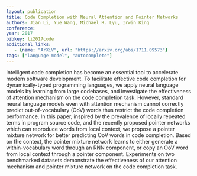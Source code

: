 ```yaml
---
layout: publication
title: Code Completion with Neural Attention and Pointer Networks
authors: Jian Li, Yue Wang, Michael R. Lyu, Irwin King
conference: 
year: 2017
bibkey: li2017code
additional_links:
   - {name: "ArXiV", url: "https://arxiv.org/abs/1711.09573"}
tags: ["language model", "autocomplete"]
---
```

Intelligent code completion has become an essential tool to accelerate modern software development. To facilitate effective code completion for dynamically-typed programming languages, we apply neural language models by learning from large codebases, and investigate the effectiveness of attention mechanism on the code completion task. However, standard neural language models even with attention mechanism cannot correctly predict out-of-vocabulary (OoV) words thus restrict the code completion performance. In this paper, inspired by the prevalence of locally repeated terms in program source code, and the recently proposed pointer networks which can reproduce words from local context, we propose a pointer mixture network for better predicting OoV words in code completion. Based on the context, the pointer mixture network learns to either generate a within-vocabulary word through an RNN component, or copy an OoV word from local context through a pointer component. Experiments on two benchmarked datasets demonstrate the effectiveness of our attention mechanism and pointer mixture network on the code completion task. 

